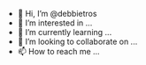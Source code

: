 - 👋 Hi, I’m @debbietros
- 👀 I’m interested in ...
- 🌱 I’m currently learning ...
- 💞️ I’m looking to collaborate on ...
- 📫 How to reach me ...

<!---
debbietros/debbietros is a ✨ special ✨ repository because its `README.md` (this file) appears on your GitHub profile.
You can click the Preview link to take a look at your changes.
--->
